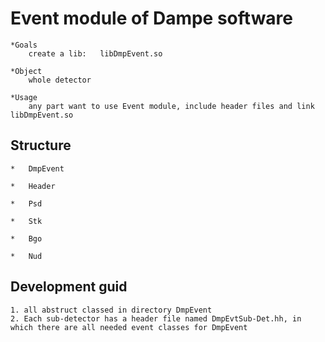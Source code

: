 
#   Event module of Dampe software

    *Goals
        create a lib:   libDmpEvent.so

    *Object
        whole detector

    *Usage
        any part want to use Event module, include header files and link libDmpEvent.so

##  Structure

    *   DmpEvent

    *   Header

    *   Psd

    *   Stk

    *   Bgo

    *   Nud

##  Development guid

    1. all abstruct classed in directory DmpEvent
    2. Each sub-detector has a header file named DmpEvtSub-Det.hh, in which there are all needed event classes for DmpEvent 

